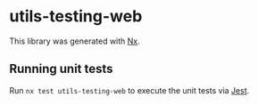 # utils-testing-web

This library was generated with [Nx](https://nx.dev).

## Running unit tests

Run `nx test utils-testing-web` to execute the unit tests via [Jest](https://jestjs.io).
